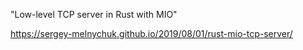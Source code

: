 "Low-level TCP server in Rust with MIO"

https://sergey-melnychuk.github.io/2019/08/01/rust-mio-tcp-server/
